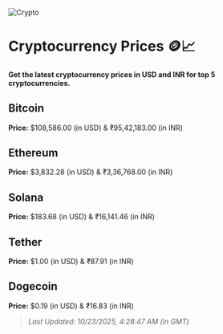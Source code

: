 
![Crypto](https://www.techguide.com.au/wp-content/uploads/2020/11/crypto3.jpeg)

# Cryptocurrency Prices 🪙📈

#### Get the latest cryptocurrency prices in USD and INR for top 5 cryptocurrencies.

## Bitcoin

**Price:** $108,586.00 (in USD) & ₹95,42,183.00 (in INR)

## Ethereum

**Price:** $3,832.28 (in USD) & ₹3,36,768.00 (in INR)

## Solana

**Price:** $183.68 (in USD) & ₹16,141.46 (in INR)

## Tether

**Price:** $1.00 (in USD) & ₹87.91 (in INR)

## Dogecoin

**Price:** $0.19 (in USD) & ₹16.83 (in INR)

> _Last Updated: 10/23/2025, 4:28:47 AM (in GMT)_
